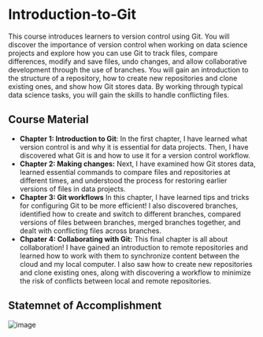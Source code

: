 # Introduction-to-Git
This course introduces learners to version control using Git. You will discover the importance of version control when working on data science projects and explore how you can use Git to track files, compare differences, modify and save files, undo changes, and allow collaborative development through the use of branches. You will gain an introduction to the structure of a repository, how to create new repositories and clone existing ones, and show how Git stores data. By working through typical data science tasks, you will gain the skills to handle conflicting files.

## Course Material 
- **Chapter 1: Introduction to Git**: In the first chapter, I have learned what version control is and why it is essential for data projects. Then, I have discovered what Git is and how to use it for a version control workflow.
- **Chapter 2: Making changes:** Next, I have examined how Git stores data, learned essential commands to compare files and repositories at different times, and understood the process for restoring earlier versions of files in data projects.
- **Chapter 3: Git workflows** In this chapter, I have learned tips and tricks for configuring Git to be more efficient! I also discovered branches, identified how to create and switch to different branches, compared versions of files between branches, merged branches together, and dealt with conflicting files across branches.
- **Chpater 4: Collaborating with Git:** This final chapter is all about collaboration! I have gained an introduction to remote repositories and learned how to work with them to synchronize content between the cloud and my local computer. I also saw how to create new repositories and clone existing ones, along with discovering a workflow to minimize the risk of conflicts between local and remote repositories.

## Statemnet of Accomplishment
![image](https://github.com/user-attachments/assets/3e2d9ee7-0d6a-4377-9b2e-999c8f7d2183)
